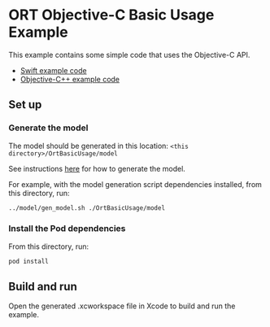 # ORT Objective-C Basic Usage Example

This example contains some simple code that uses the Objective-C API.
- [Swift example code](OrtBasicUsage/SwiftOrtBasicUsage.swift)
- [Objective-C++ example code](OrtBasicUsage/ObjcOrtBasicUsage.mm)

## Set up

### Generate the model

The model should be generated in this location: `<this directory>/OrtBasicUsage/model`

See instructions [here](../model/readme.md) for how to generate the model.

For example, with the model generation script dependencies installed, from this directory, run:

```bash
../model/gen_model.sh ./OrtBasicUsage/model
```

### Install the Pod dependencies

From this directory, run:

```bash
pod install
```

## Build and run

Open the generated .xcworkspace file in Xcode to build and run the example.
